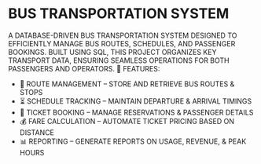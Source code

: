 # BUS TRANSPORTATION SYSTEM
A DATABASE-DRIVEN BUS TRANSPORTATION SYSTEM DESIGNED TO EFFICIENTLY MANAGE BUS ROUTES, SCHEDULES, AND PASSENGER BOOKINGS. BUILT USING SQL, THIS PROJECT ORGANIZES KEY TRANSPORT DATA, ENSURING SEAMLESS OPERATIONS FOR BOTH PASSENGERS AND OPERATORS.
🔹 FEATURES:
- 🚌 ROUTE MANAGEMENT – STORE AND RETRIEVE BUS ROUTES & STOPS
- ⏳ SCHEDULE TRACKING – MAINTAIN DEPARTURE & ARRIVAL TIMINGS
- 🎫 TICKET BOOKING – MANAGE RESERVATIONS & PASSENGER DETAILS
- 💰 FARE CALCULATION – AUTOMATE TICKET PRICING BASED ON DISTANCE
- 📊 REPORTING – GENERATE REPORTS ON USAGE, REVENUE, & PEAK HOURS
